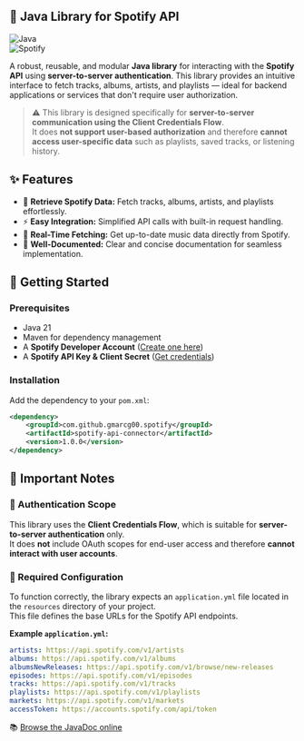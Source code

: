 ## 🚀 Java Library for Spotify API

![Java](https://img.shields.io/badge/Java-ED8B00?style=for-the-badge&logo=java&logoColor=white)  
![Spotify](https://img.shields.io/badge/Spotify-1DB954?style=for-the-badge&logo=spotify&logoColor=white)

A robust, reusable, and modular **Java library** for interacting with the **Spotify API** using **server-to-server authentication**. This library provides an intuitive interface to fetch tracks, albums, artists, and playlists — ideal for backend applications or services that don't require user authorization.

> ⚠️ This library is designed specifically for **server-to-server communication using the Client Credentials Flow**.  
> It does **not support user-based authorization** and therefore **cannot access user-specific data** such as playlists, saved tracks, or listening history.

## ✨ Features

- 🎵 **Retrieve Spotify Data:** Fetch tracks, albums, artists, and playlists effortlessly.
- ⚡ **Easy Integration:** Simplified API calls with built-in request handling.
- 📡 **Real-Time Fetching:** Get up-to-date music data directly from Spotify.
- 📜 **Well-Documented:** Clear and concise documentation for seamless implementation.

## 🚀 Getting Started

### Prerequisites

- Java 21
- Maven for dependency management
- A **Spotify Developer Account** ([Create one here](https://developer.spotify.com/))
- A **Spotify API Key & Client Secret** ([Get credentials](https://developer.spotify.com/dashboard/applications))

### Installation

Add the dependency to your `pom.xml`:

```xml
<dependency>
    <groupId>com.github.gmarcg00.spotify</groupId>
    <artifactId>spotify-api-connector</artifactId>
    <version>1.0.0</version>
</dependency>
```

## 📘 Important Notes

### 🔐 Authentication Scope

This library uses the **Client Credentials Flow**, which is suitable for **server-to-server authentication** only.  
It does **not** include OAuth scopes for end-user access and therefore **cannot interact with user accounts**.

### 📄 Required Configuration

To function correctly, the library expects an `application.yml` file located in the `resources` directory of your project.  
This file defines the base URLs for the Spotify API endpoints.

**Example `application.yml`:**

```yaml
artists: https://api.spotify.com/v1/artists
albums: https://api.spotify.com/v1/albums
albumsNewReleases: https://api.spotify.com/v1/browse/new-releases
episodes: https://api.spotify.com/v1/episodes
tracks: https://api.spotify.com/v1/tracks
playlists: https://api.spotify.com/v1/playlists
markets: https://api.spotify.com/v1/markets
accessToken: https://accounts.spotify.com/api/token
```

📚 [Browse the JavaDoc online](https://gmarcg00.github.io/spotify-api-connector/)

